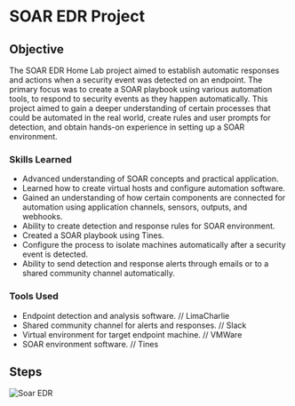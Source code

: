 # SOAR EDR Project

## Objective

The SOAR EDR Home Lab project aimed to establish automatic responses and actions when a security event was detected on an endpoint. The primary focus was to create a SOAR playbook using various automation tools, to respond to security events as they happen automatically. This project aimed to gain a deeper understanding of certain processes that could be automated in the real world, create rules and user prompts for detection, and obtain hands-on experience in setting up a SOAR environment.

### Skills Learned

- Advanced understanding of SOAR concepts and practical application.
- Learned how to create virtual hosts and configure automation software.
- Gained an understanding of how certain components are connected for automation using application channels, sensors, outputs, and webhooks.
- Ability to create detection and response rules for SOAR environment.
- Created a SOAR playbook using Tines.
- Configure the process to isolate machines automatically after a security event is detected.
- Ability to send detection and response alerts through emails or to a shared community channel automatically.

### Tools Used

- Endpoint detection and analysis software. // LimaCharlie
- Shared community channel for alerts and responses. // Slack
- Virtual environment for target endpoint machine. // VMWare
- SOAR environment software. // Tines

## Steps
![Soar EDR](https://github.com/user-attachments/assets/4ae08e92-286b-4604-abf0-9b682492b1a1)
